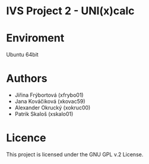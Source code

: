 # IVS Project 2 - UNI(x)calc


# Enviroment
Ubuntu 64bit

# Authors
- Jiřina Frýbortová   (xfrybo01)
- Jana Kováčiková     (xkovac59)
- Alexander Okrucký   (xokruc00)
- Patrik Skaloš       (xskalo01)

# Licence

This project is licensed under the GNU GPL v.2 License.
